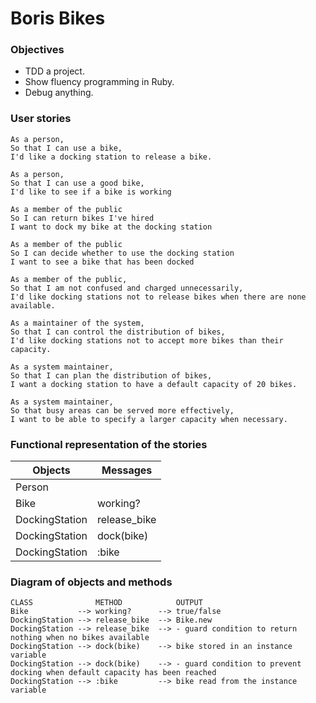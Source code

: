 # Boris Bikes

### Objectives

- TDD a project.
- Show fluency programming in Ruby.
- Debug anything.

### User stories
```
As a person,
So that I can use a bike,
I'd like a docking station to release a bike.
```
```
As a person,
So that I can use a good bike,
I'd like to see if a bike is working
```
```
As a member of the public
So I can return bikes I've hired
I want to dock my bike at the docking station
```
```
As a member of the public
So I can decide whether to use the docking station
I want to see a bike that has been docked
```
```
As a member of the public,
So that I am not confused and charged unnecessarily,
I'd like docking stations not to release bikes when there are none available.
```
```
As a maintainer of the system,
So that I can control the distribution of bikes,
I'd like docking stations not to accept more bikes than their capacity.
```
```
As a system maintainer,
So that I can plan the distribution of bikes,
I want a docking station to have a default capacity of 20 bikes.
```
```
As a system maintainer,
So that busy areas can be served more effectively,
I want to be able to specify a larger capacity when necessary.
```

### Functional representation of the stories

Objects | Messages
------------- | -------------
Person |
Bike | working?
DockingStation | release_bike
DockingStation | dock(bike)
DockingStation | :bike

### Diagram of objects and methods
```
CLASS              METHOD            OUTPUT  
Bike           --> working?      --> true/false
DockingStation --> release_bike  --> Bike.new
DockingStation --> release_bike  --> - guard condition to return nothing when no bikes available
DockingStation --> dock(bike)    --> bike stored in an instance variable
DockingStation --> dock(bike)    --> - guard condition to prevent docking when default capacity has been reached
DockingStation --> :bike         --> bike read from the instance variable
```
